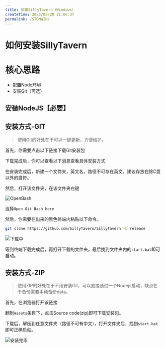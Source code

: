 ```yaml
---
title: 部署SillyTavern（Windows）
createTime: 2025/08/20 21:06:37
permalink: /STONWIN/
---
```


# 如何安装SillyTavern 

# 核心思路

- 配置Node环境
- 安装Git（可选）

## 安装NodeJS【必要】

<LinkCard title="NodeJS安装包" href="https://nodejs.org/dist/v24.6.0/win-x64/node.exe" description="点我跳转（24.6.0版本）" />

## 安装方式-GIT
>使用Git的好处在于可以一键更新，方便维护。

首先，你需要点击以下链接下载Git安装包

<LinkCard title="下载GIT" href="https://gitforwindows.org/" description="点击跳转至GIT官网" />

下载完成后，你可以查看以下消息查看具体安装方式

<LinkCard title="视频演示GIT" href="https://t.me/LST2G/10764" description="跳转至LST2G" />

在安装完成后，新建一个文件夹，英文名，路径不可存在英文，建议存放在除C盘以外的盘符。

然后，打开该文件夹，在该文件夹右键

![OpenBash](https://Sudachi.top/LimePan/INSTALLATION/opengit.jpg)

选择`Open Git Bash here`

然后，你需要在出来的黑色终端内粘贴以下命令。

```bash
git clone https://github.com/SillyTavern/SillyTavern -b release
```

<LinkCard title="视频演示" href="https://t.me/LST2G/10850" description="跳转至LST2G" />

![下载中](https://Sudachi.top/LimePan/INSTALLATION/download.jpg)

等到终端下载完成后，再打开下载的文件夹，最后找到文件夹内的`start.bat`即可启动。

## 安装方式-ZIP
>使用ZIP的好处在于不用安装Git，可以直接通过一个Nodejs启动，缺点在于备份需要手动备份data。

首先，在浏览器打开该链接

<LinkCard title="SillyTavern" href="https://github.com/SillyTavern/SillyTavern/releases/" description="Github Releases" />

翻到`Assets`条目下，点击Source code(zip)即可下载安装包。

下载后，解压到任意文件夹（路径不可有中文），打开文件夹后，找到`start.bat`即可正确启动。

![安装完毕](https://Sudachi.top/LimePan/INSTALLATION/finish.jpg)